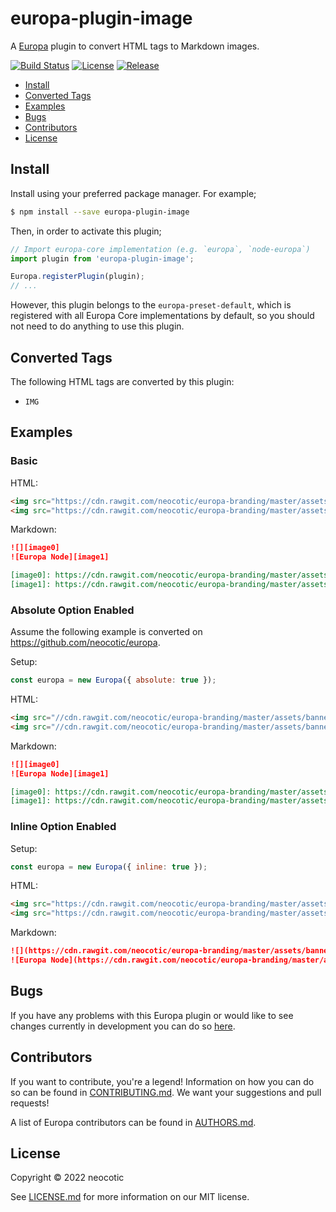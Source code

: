 # europa-plugin-image

A [Europa](https://github.com/neocotic/europa) plugin to convert HTML tags to Markdown images.

[![Build Status](https://img.shields.io/github/workflow/status/neocotic/europa/CI/develop?style=flat-square)](https://github.com/neocotic/europa/actions/workflows/ci.yml)
[![License](https://img.shields.io/npm/l/europa-plugin-image.svg?style=flat-square)](https://github.com/neocotic/europa/raw/main/packages/europa-plugin-image/LICENSE.md)
[![Release](https://img.shields.io/npm/v/europa-plugin-image.svg?style=flat-square)](https://npmjs.com/package/europa-plugin-image)

* [Install](#install)
* [Converted Tags](#converted-tags)
* [Examples](#examples)
* [Bugs](#bugs)
* [Contributors](#contributors)
* [License](#license)

## Install

Install using your preferred package manager. For example;

``` bash
$ npm install --save europa-plugin-image
```

Then, in order to activate this plugin;

``` javascript
// Import europa-core implementation (e.g. `europa`, `node-europa`)
import plugin from 'europa-plugin-image';

Europa.registerPlugin(plugin);
// ...
```

However, this plugin belongs to the `europa-preset-default`, which is registered with all Europa Core implementations by default,
so you should not need to do anything to use this plugin.

## Converted Tags

The following HTML tags are converted by this plugin:

* `IMG`

## Examples

### Basic

HTML:

``` html
<img src="https://cdn.rawgit.com/neocotic/europa-branding/master/assets/banner/europa/europa-banner-250x100.png">
<img src="https://cdn.rawgit.com/neocotic/europa-branding/master/assets/banner/node-europa/node-europa-banner-377x100.png" alt="Europa Node">
```

Markdown:

``` markdown
![][image0]
![Europa Node][image1]

[image0]: https://cdn.rawgit.com/neocotic/europa-branding/master/assets/banner/europa/europa-banner-250x100.png
[image1]: https://cdn.rawgit.com/neocotic/europa-branding/master/assets/banner/node-europa/node-europa-banner-377x100.png
```

### Absolute Option Enabled

Assume the following example is converted on <https://github.com/neocotic/europa>.

Setup:

``` javascript
const europa = new Europa({ absolute: true });
```

HTML:

``` html
<img src="//cdn.rawgit.com/neocotic/europa-branding/master/assets/banner/europa/europa-banner-250x100.png">
<img src="//cdn.rawgit.com/neocotic/europa-branding/master/assets/banner/node-europa/node-europa-banner-377x100.png" alt="Europa Node">
```

Markdown:

``` markdown
![][image0]
![Europa Node][image1]

[image0]: https://cdn.rawgit.com/neocotic/europa-branding/master/assets/banner/europa/europa-banner-250x100.png
[image1]: https://cdn.rawgit.com/neocotic/europa-branding/master/assets/banner/node-europa/node-europa-banner-377x100.png
```

### Inline Option Enabled

Setup:

``` javascript
const europa = new Europa({ inline: true });
```

HTML:

``` html
<img src="https://cdn.rawgit.com/neocotic/europa-branding/master/assets/banner/europa/europa-banner-250x100.png">
<img src="https://cdn.rawgit.com/neocotic/europa-branding/master/assets/banner/node-europa/node-europa-banner-377x100.png" alt="Europa Node">
```

Markdown:

``` markdown
![](https://cdn.rawgit.com/neocotic/europa-branding/master/assets/banner/europa/europa-banner-250x100.png)
![Europa Node](https://cdn.rawgit.com/neocotic/europa-branding/master/assets/banner/node-europa/node-europa-banner-377x100.png)
```

## Bugs

If you have any problems with this Europa plugin or would like to see changes currently in development you can do so
[here](https://github.com/neocotic/europa/issues).

## Contributors

If you want to contribute, you're a legend! Information on how you can do so can be found in
[CONTRIBUTING.md](https://github.com/neocotic/europa/blob/main/CONTRIBUTING.md). We want your suggestions and pull
requests!

A list of Europa contributors can be found in [AUTHORS.md](https://github.com/neocotic/europa/blob/main/AUTHORS.md).

## License

Copyright © 2022 neocotic

See [LICENSE.md](https://github.com/neocotic/europa/raw/main/packages/europa-plugin-image/LICENSE.md) for more information on
our MIT license.
